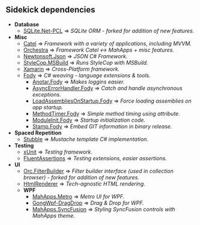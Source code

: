 ## Sidekick dependencies

* **Database**
  * [SQLite.Net-PCL](https://github.com/alexis-/SQLite.Net-PCL) => *SQLite ORM - forked for addition of new features.*
* **Misc**
  * [Catel](https://github.com/Fody/Anotar) => *Framework with a variety of applications, including MVVM.*
  * [Orchestra](https://github.com/WildGums/Orchestra) => *Framework Catel <-> MahApps + misc features.*
  * [Newtonsoft.Json](https://github.com/JamesNK/Newtonsoft.Json) => *JSON C# Framework.*
  * [StyleCop.MSBuild](https://github.com/adamralph/stylecop-msbuild) => *Runs StyleCop with MSBuild.*
  * [Xamarin](https://github.com/xamarin) => *Cross-Platform framework.*
  * [Fody](https://github.com/Fody/Fody) => *C# weaving - language extensions & tools.*
    * [Anotar.Fody](https://github.com/Fody/Anotar) => *Makes loggins easier.*
    * [AsyncErrorHandler.Fody](https://github.com/Fody/AsyncErrorHandler) => *Catch and handle asynchronous exceptions.*
    * [LoadAssembliesOnStartup.Fody](https://github.com/Fody/LoadAssembliesOnStartup) => *Force loading assemblies on app startup.*
    * [MethodTimer.Fody](https://github.com/Fody/MethodTimer) => *Simple method timing using attribute.*
    * [ModuleInit.Fody](https://github.com/Fody/ModuleInit) => *Startup initialization code.*
    * [Stamp.Fody](https://github.com/Fody/Stamp) => *Embed GIT information in binary release.*
* **Spaced Repetition**
  * [Stubble](https://github.com/StubbleOrg/Stubble) => *Mustache template C# implementation.*
* **Testing**
  * [xUnit](https://github.com/xunit/xunit) => *Testing framework.*
  * [FluentAssertions](https://github.com/dennisdoomen/FluentAssertions) => *Testing extensions, easier assertions.*
* **UI**
  * [Orc.FilterBuilder](https://github.com/alexis-/Orc.FilterBuilder) => *Filter builder interface (used in collection browser) - forked for addition of new features.*
  * [HtmlRenderer](https://github.com/ArthurHub/HTML-Renderer) => *Tech-agnostic HTML rendering.*
  * **WPF**
    * [MahApps.Metro](https://github.com/MahApps/MahApps.Metro) => *Metro UI for WPF.*
    * [GongWpf-DragDrop](https://github.com/punker76/gong-wpf-dragdrop) => *Drag & Drop for WPF.*
    * [MahApps.SyncFusion](https://github.com/alexis-/MahApps.SyncFusion) => *Styling SyncFusion controls with MahApps theme.*
